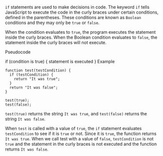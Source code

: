 `if` statements are used to make decisions in code. The keyword `if` tells JavaScript to execute the code in the curly braces under certain conditions, defined in the parentheses. These conditions are known as `Boolean` conditions and they may only be `true` or `false`.

When the condition evaluates to `true`, the program executes the statement inside the curly braces. When the Boolean condition evaluates to `false`, the statement inside the curly braces will not execute.

Pseudocode

if (condition is true) {
  statement is executed
}
Example

```
function test(testCondition) {
  if (testCondition) {
    return "It was true";
  }
  return "It was false";
}

test(true);
test(false);
```

`test(true)` returns the string `It was true`, and `test(false)` returns the string `It was false`.

When `test` is called with a value of `true`, the `if` statement evaluates `testCondition` to see if it is `true` or not. Since it is `true`, the function returns `It was true`. When we call test with a value of `false`, `testCondition` is not `true` and the statement in the curly braces is not executed and the function returns `It was false`.